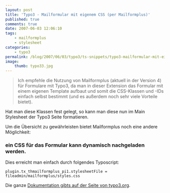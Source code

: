 ```yaml
---
layout: post
title: 'Typo3 - Mailformular mit eigenem CSS (per Mailformplus)'
published: true
comments: true
date: 2007-06-03 12:06:10
tags:
    - mailformplus
    - stylesheet
categories:
    - typo3
permalink: /blog/2007/06/03/typo3/ts-snippets/typo3-mailformular-mit-eigenem-css-per-mailformplus
image:
    thumb: typo33.jpg
---
```

> Ich empfehle die Nutzung von Mailformplus (aktuell in der Version 4) für Formulare mit Typo3,
> da man in dieser Extension das Formular mit einem eigenen Template aufbaut und somit die CSS-Klassen und -IDs
> einfach selbst bestimmt (und es außerdem noch sehr viele Vorteile bietet).


Hat man diese Klassen fest gelegt, so kann man diese nun im Main Stylesheet der Typo3 Seite formatieren.

Um die Übersicht zu gewährleisten bietet Mailformplus noch eine andere Möglichkeit:

### ein CSS für das Formular kann dynamisch nachgeladen werden.

Dies erreicht man einfach durch folgendes Typoscript:

```typoscript
plugin.tx_thmailformplus_pi1.stylesheetFile = fileadmin/mailformplus/styles.css
```

Die ganze [Dokumentation gibts auf der Seite von typo3.org][1].

 [1]: http://typo3.org/documentation/document-library/extension-manuals/th_mailformplus/4.0.0/view/ "Mailformplus Doku öffnen"